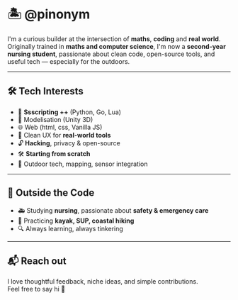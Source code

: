 # 🏝️ @pinonym

I'm a curious builder at the intersection of **maths**, **coding** and **real world**.  
Originally trained in **maths and computer science**, I'm now a **second-year nursing student**, passionate about clean code, open-source tools, and useful tech — especially for the outdoors.

---

## 🛠️ Tech Interests

- 🐍 **Ssscripting ++** (Python, Go, Lua)
- 🧩 Modelisation (Unity 3D)
- 🌐 Web (html, css, Vanilla JS)
- 🧠 Clean UX for **real-world tools**
- 🔓 **Hacking**, privacy & open-source
- 🛠️ **Starting from scratch**
- 🌊 Outdoor tech, mapping, sensor integration

---

## 🧭 Outside the Code

- 🚑 Studying **nursing**, passionate about **safety & emergency care**
- 🛶 Practicing **kayak, SUP, coastal hiking**
- 🔍 Always learning, always tinkering

---

## 📬 Reach out

I love thoughtful feedback, niche ideas, and simple contributions.  
Feel free to say hi 👋

